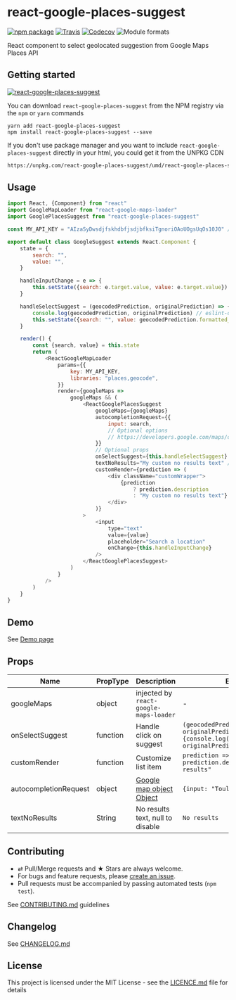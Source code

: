 # react-google-places-suggest

[![npm package][npm-badge]][npm] [![Travis][build-badge]][build]
[![Codecov][codecov-badge]][codecov] ![Module formats][module-formats]

React component to select geolocated suggestion from Google Maps Places API

## Getting started

[![react-google-places-suggest](https://nodei.co/npm/react-google-places-suggest.png?downloads=true&downloadRank=true&stars=true)](https://nodei.co/npm/react-google-places-suggest/)

You can download `react-google-places-suggest` from the NPM registry via the
`npm` or `yarn` commands

```shell
yarn add react-google-places-suggest
npm install react-google-places-suggest --save
```

If you don't use package manager and you want to include
`react-google-places-suggest` directly in your html, you could get it from the
UNPKG CDN

```html
https://unpkg.com/react-google-places-suggest/umd/react-google-places-suggest.js
```

## Usage

```js
import React, {Component} from "react"
import GoogleMapLoader from "react-google-maps-loader"
import GooglePlacesSuggest from "react-google-places-suggest"

const MY_API_KEY = "AIzaSyDwsdjfskhdbfjsdjbfksiTgnoriOAoUOgsUqOs10J0" // fake

export default class GoogleSuggest extends React.Component {
    state = {
        search: "",
        value: "",
    }

    handleInputChange = e => {
        this.setState({search: e.target.value, value: e.target.value})
    }

    handleSelectSuggest = (geocodedPrediction, originalPrediction) => {
        console.log(geocodedPrediction, originalPrediction) // eslint-disable-line
        this.setState({search: "", value: geocodedPrediction.formatted_address})
    }

    render() {
        const {search, value} = this.state
        return (
            <ReactGoogleMapLoader
                params={{
                    key: MY_API_KEY,
                    libraries: "places,geocode",
                }}
                render={googleMaps =>
                    googleMaps && (
                        <ReactGooglePlacesSuggest
                            googleMaps={googleMaps}
                            autocompletionRequest={{
                                input: search,
                                // Optional options
                                // https://developers.google.com/maps/documentation/javascript/reference?hl=fr#AutocompletionRequest
                            }}
                            // Optional props
                            onSelectSuggest={this.handleSelectSuggest}
                            textNoResults="My custom no results text" // null or "" if you want to disable the no results item
                            customRender={prediction => (
                                <div className="customWrapper">
                                    {prediction
                                        ? prediction.description
                                        : "My custom no results text"}
                                </div>
                            )}
                        >
                            <input
                                type="text"
                                value={value}
                                placeholder="Search a location"
                                onChange={this.handleInputChange}
                            />
                        </ReactGooglePlacesSuggest>
                    )
                }
            />
        )
    }
}
```

## Demo

See [Demo page][github-page]

## Props

| Name                  | PropType | Description                                                                                                                   | Example                                                                                             |
| --------------------- | -------- | ----------------------------------------------------------------------------------------------------------------------------- | --------------------------------------------------------------------------------------------------- |
| googleMaps            | object   | injected by `react-google-maps-loader`                                                                                        | -                                                                                                   |
| onSelectSuggest       | function | Handle click on suggest                                                                                                       | `(geocodedPrediction, originalPrediction) => {console.log(geocodedPrediction, originalPrediction)}` |
| customRender          | function | Customize list item                                                                                                           | `prediction => prediction ? prediction.description : "no results"`                                  |
| autocompletionRequest | object   | [Google map object Object](https://developers.google.com/maps/documentation/javascript/reference?hl=fr#AutocompletionRequest) | `{input: "Toulouse"}`                                                                               |
| textNoResults         | String   | No results text, null to disable                                                                                              | `No results`                                                                                        |

## Contributing

* ⇄ Pull/Merge requests and ★ Stars are always welcome.
* For bugs and feature requests, please [create an issue][github-issue].
* Pull requests must be accompanied by passing automated tests (`npm test`).

See [CONTRIBUTING.md](./CONTRIBUTING.md) guidelines

## Changelog

See [CHANGELOG.md](./CHANGELOG.md)

## License

This project is licensed under the MIT License - see the
[LICENCE.md](./LICENCE.md) file for details

[npm-badge]: https://img.shields.io/npm/v/react-google-places-suggest.svg?style=flat-square
[npm]: https://www.npmjs.org/package/react-google-places-suggest
[build-badge]: https://img.shields.io/travis/xuopled/react-google-places-suggest/master.svg?style=flat-square
[build]: https://travis-ci.org/xuopled/react-google-places-suggest
[codecov-badge]: https://img.shields.io/codecov/c/github/xuopled/react-google-places-suggest.svg?style=flat-square
[codecov]: https://codecov.io/gh/xuopled/react-google-places-suggest
[module-formats]: https://img.shields.io/badge/module%20formats-umd%2C%20cjs%2C%20esm-green.svg?style=flat-square
[github-page]: https://xuopled.github.io/react-google-places-suggest
[github-issue]: https://github.com/xuopled/react-google-places-suggest/issues/new
